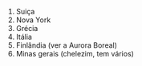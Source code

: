 1. Suiça
2. Nova York
3. Grécia
4. Itália
5. Finlândia (ver a Aurora Boreal)
6. Minas gerais (chelezim, tem vários)